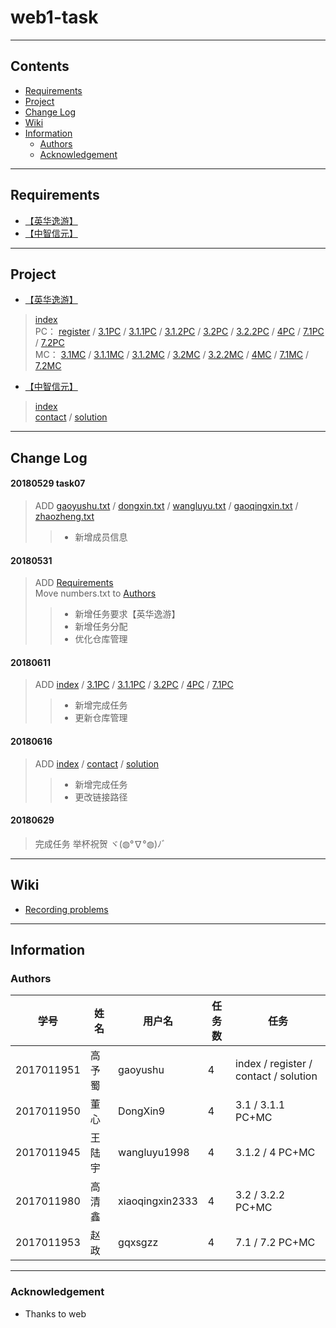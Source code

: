 ﻿# web1-task
----
## Contents
* [Requirements](#requirements)
* [Project](#project)
* [Change Log](#change-Log)
* [Wiki](#wiki)
* [Information](#information)
  * [Authors](#authors)
  * [Acknowledgement](#acknowledgement)  
----
## Requirements
* [【英华逸游】](/Requirements/英华逸游)
* [【中智信元】](/Requirements/中智信元)  
----
## Project
* [【英华逸游】](/Project)
> [index](https://gaoyushu.github.io/web1-task/Project/index.html)   
> PC：
> [register](https://gaoyushu.github.io/web1-task/Project/html/register.html) / 
> [3.1PC](https://gaoyushu.github.io/web1-task/Project/html/3.1PC.html) / 
> [3.1.1PC](https://gaoyushu.github.io/web1-task/Project/html/3.1.1PC.html) / 
> [3.1.2PC](https://gaoyushu.github.io/web1-task/Project/html/3.1.2PC.html) / 
> [3.2PC](https://gaoyushu.github.io/web1-task/Project/html/3.2PC.html) / 
> [3.2.2PC](https://gaoyushu.github.io/web1-task/Project/html/3.2.2PC.html) / 
> [4PC](https://gaoyushu.github.io/web1-task/Project/html/4PC.html) / 
> [7.1PC](https://gaoyushu.github.io/web1-task/Project/html/7.1PC.html) / 
> [7.2PC](https://gaoyushu.github.io/web1-task/Project/html/7.2PC.html)  
> MC：
> [3.1MC](https://gaoyushu.github.io/web1-task/Project/html/3.1MC.html) / 
> [3.1.1MC](https://gaoyushu.github.io/web1-task/Project/html/3.1.1MC.html) / 
> [3.1.2MC](https://gaoyushu.github.io/web1-task/Project/html/3.1.2MC.html) / 
> [3.2MC](https://gaoyushu.github.io/web1-task/Project/html/3.2MC.html) / 
> [3.2.2MC](https://gaoyushu.github.io/web1-task/Project/html/3.2.2MC.html) / 
> [4MC](https://gaoyushu.github.io/web1-task/Project/html/4MC.html) / 
> [7.1MC](https://gaoyushu.github.io/web1-task/Project/html/7.1MC.html) / 
> [7.2MC](https://gaoyushu.github.io/web1-task/Project/html/7.2MC.html)  
* [【中智信元】](/Project/zhognzhixinyuan)
> [index](https://gaoyushu.github.io/web1-task/Project/zhongzhixinyuan/index.html)  
> [contact](https://gaoyushu.github.io/web1-task/Project/zhongzhixinyuan/html/contact.html) / 
> [solution](https://gaoyushu.github.io/web1-task/Project/zhongzhixinyuan/html/solution.html)  
----
## Change Log
#### 20180529 task07
> ADD [gaoyushu.txt](/Authors/gaoyushu.txt) / [dongxin.txt](/Authors/dongxin.txt) / [wangluyu.txt](/Authors/wangluyu.txt) / [gaoqingxin.txt](/Authors/gaoqingxin.txt) / [zhaozheng.txt](/Authors/zhaozheng.txt)  
>> * 新增成员信息  
#### 20180531  
> ADD [Requirements](Requirements)  
> Move numbers.txt to [Authors](Authors)
>> * 新增任务要求【英华逸游】
>> * 新增任务分配
>> * 优化仓库管理  
#### 20180611  
>ADD [index](https://gaoyushu.github.io/web1-task/Project/index.html) / [3.1PC](https://gaoyushu.github.io/web1-task/Project/html/3.1PC.html) / [3.1.1PC](https://gaoyushu.github.io/web1-task/Project/html/3.1.1PC.html) / [3.2PC](https://gaoyushu.github.io/web1-task/Project/html/3.2PC.html) / [4PC](https://gaoyushu.github.io/web1-task/Project/html/4PC.html) / [7.1PC](https://gaoyushu.github.io/web1-task/Project/html/7.1PC.html)  
>> * 新增完成任务  
>> * 更新仓库管理  
#### 20180616  
>ADD [index](https://gaoyushu.github.io/web1-task/Project/zhongzhixinyuan/index.html) / [contact](https://gaoyushu.github.io/web1-task/Project/zhongzhixinyuan/html/contact.html) / [solution](https://gaoyushu.github.io/web1-task/Project/zhongzhixinyuan/html/solution.html)  
>> * 新增完成任务  
>> * 更改链接路径   
#### 20180629
> 完成任务 举杯祝贺 ヾ(◍°∇°◍)ﾉﾞ  
----
## Wiki
* [Recording problems](https://github.com/gaoyushu/web1-task/wiki/Recording-problems)   
----
## Information
### Authors
学号|姓名|用户名|任务数|任务
----|----|----|----|----
2017011951|高予蜀|gaoyushu|4|index / register / contact / solution 
2017011950|董心|DongXin9|4|3.1 / 3.1.1 PC+MC
2017011945|王陆宇|wangluyu1998|4|3.1.2 / 4 PC+MC
2017011980|高清鑫|xiaoqingxin2333|4|3.2 / 3.2.2 PC+MC
2017011953|赵政|gqxsgzz|4|7.1 / 7.2  PC+MC      
----
### Acknowledgement
* Thanks to web
